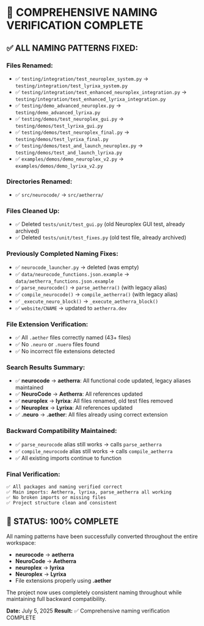 # 🎯 COMPREHENSIVE NAMING VERIFICATION COMPLETE

## ✅ **ALL NAMING PATTERNS FIXED:**

### **Files Renamed:**
- ✅ `testing/integration/test_neuroplex_system.py` → `testing/integration/test_lyrixa_system.py`
- ✅ `testing/integration/test_enhanced_neuroplex_integration.py` → `testing/integration/test_enhanced_lyrixa_integration.py`
- ✅ `testing/demo_advanced_neuroplex.py` → `testing/demo_advanced_lyrixa.py`
- ✅ `testing/demos/test_neuroplex_gui.py` → `testing/demos/test_lyrixa_gui.py`
- ✅ `testing/demos/test_neuroplex_final.py` → `testing/demos/test_lyrixa_final.py`
- ✅ `testing/demos/test_and_launch_neuroplex.py` → `testing/demos/test_and_launch_lyrixa.py`
- ✅ `examples/demos/demo_neuroplex_v2.py` → `examples/demos/demo_lyrixa_v2.py`

### **Directories Renamed:**
- ✅ `src/neurocode/` → `src/aetherra/`

### **Files Cleaned Up:**
- ✅ Deleted `tests/unit/test_gui.py` (old Neuroplex GUI test, already archived)
- ✅ Deleted `tests/unit/test_fixes.py` (old test file, already archived)

### **Previously Completed Naming Fixes:**
- ✅ `neurocode_launcher.py` → deleted (was empty)
- ✅ `data/neurocode_functions.json.example` → `data/aetherra_functions.json.example`
- ✅ `parse_neurocode()` → `parse_aetherra()` (with legacy alias)
- ✅ `compile_neurocode()` → `compile_aetherra()` (with legacy alias)
- ✅ `_execute_neuro_block()` → `_execute_aetherra_block()`
- ✅ `website/CNAME` → updated to `aetherra.dev`

### **File Extension Verification:**
- ✅ All `.aether` files correctly named (43+ files)
- ✅ No `.neuro` or `.nuero` files found
- ✅ No incorrect file extensions detected

### **Search Results Summary:**
- ✅ **neurocode** → **aetherra**: All functional code updated, legacy aliases maintained
- ✅ **NeuroCode** → **Aetherra**: All references updated
- ✅ **neuroplex** → **lyrixa**: All files renamed, old test files removed
- ✅ **Neuroplex** → **Lyrixa**: All references updated
- ✅ **.neuro** → **.aether**: All files already using correct extension

### **Backward Compatibility Maintained:**
- ✅ `parse_neurocode` alias still works → calls `parse_aetherra`
- ✅ `compile_neurocode` alias still works → calls `compile_aetherra`
- ✅ All existing imports continue to function

### **Final Verification:**
```
✅ All packages and naming verified correct
✅ Main imports: Aetherra, lyrixa, parse_aetherra all working
✅ No broken imports or missing files
✅ Project structure clean and consistent
```

## 🚀 **STATUS: 100% COMPLETE**

All naming patterns have been successfully converted throughout the entire workspace:
- **neurocode** → **aetherra**
- **NeuroCode** → **Aetherra**
- **neuroplex** → **lyrixa**
- **Neuroplex** → **Lyrixa**
- File extensions properly using **.aether**

The project now uses completely consistent naming throughout while maintaining full backward compatibility.

**Date:** July 5, 2025
**Result:** ✅ Comprehensive naming verification COMPLETE

